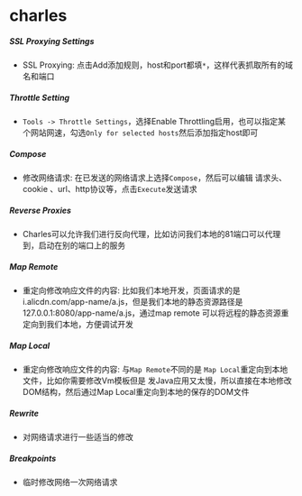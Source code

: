 # charles


##### SSL Proxying Settings
- SSL Proxying: 点击Add添加规则，host和port都填`*`，这样代表抓取所有的域名和端口


##### Throttle Setting
- `Tools -> Throttle Settings`，选择Enable Throttling启用，也可以指定某个网站网速，勾选`Only for selected hosts`然后添加指定host即可

##### Compose 
- 修改网络请求: 在已发送的网络请求上选择`Compose`，然后可以编辑 请求头、cookie 、url、http协议等，点击`Execute`发送请求

##### Reverse Proxies
- Charles可以允许我们进行反向代理，比如访问我们本地的81端口可以代理到，启动在别的端口上的服务

##### Map Remote
- 重定向修改响应文件的内容: 比如我们本地开发，页面请求的是 i.alicdn.com/app-name/a.js，但是我们本地的静态资源路径是127.0.0.1:8080/app-name/a.js，通过map remote 可以将远程的静态资源重定向到我们本地，方便调试开发

##### Map Local
- 重定向修改响应文件的内容: 与`Map Remote`不同的是 `Map Local`重定向到本地文件，比如你需要修改Vm模板但是 发Java应用又太慢，所以直接在本地修改DOM结构，然后通过Map Local重定向到本地的保存的DOM文件

##### Rewrite
- 对网络请求进行一些适当的修改

##### Breakpoints 
- 临时修改网络一次网络请求
